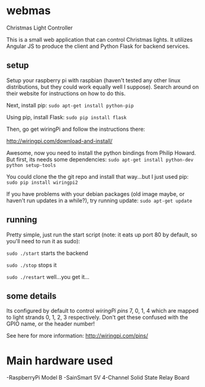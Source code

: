 # webmas
Christmas Light Controller

This is a small web application that can control Christmas lights.  It utilizes Angular JS to produce the client and Python Flask for backend services.

## setup
Setup your raspberry pi with raspbian (haven't tested any other linux distributions, but they could work equally well I suppose). Search around on their website for instructions on how to do this.

Next, install pip:
`sudo apt-get install python-pip`

Using pip, install Flask: `sudo pip install flask`

Then, go get wiringPi and follow the instructions there:

http://wiringpi.com/download-and-install/

Awesome, now you need to install the python bindings from Philip Howard.  But first, its needs some dependencies:
`sudo apt-get install python-dev python setup-tools`

You could clone the the git repo and install that way...but I just used pip:
`sudo pip install wiringpi2`

If you have problems with your debian packages (old image maybe, or haven't run updates in a while?), try running update:
`sudo apt-get update`

## running
Pretty simple, just run the start script (note: it eats up port 80 by default, so you'll need to run it as sudo):

`sudo ./start` starts the backend

`sudo ./stop` stops it

`sudo ./restart` well...you get it...

## some details
Its configured by default to control *wiringPi pins* 7, 0, 1, 4 which are mapped to light strands 0, 1, 2, 3 respectively.  Don't get these confused with the GPIO name, or the header number!

See here for more information: http://wiringpi.com/pins/

# Main hardware used
-RaspberryPi Model B
-SainSmart 5V 4-Channel Solid State Relay Board 
